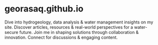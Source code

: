 # georasaq.github.io
Dive into hydrogeology, data analysis &amp; water management insights on my site. Discover articles, resources &amp; real-world perspectives for a water-secure future. Join me in shaping solutions through collaboration &amp; innovation. Connect for discussions &amp; engaging content.
